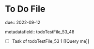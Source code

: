 # To Do File

due:: 2022-09-12

metadatafield:: todoTestFile_53_48

- [ ] Task of todoTestFile_53 1 [[Query me]]
